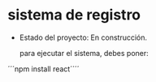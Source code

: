 <h1> sistema de registro</h1>

- Estado del proyecto: En construcción.

  para ejecutar el sistema, debes poner:
  
´´´npm install react´´´´  
